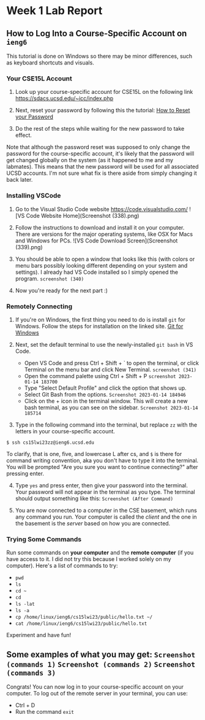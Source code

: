 # Week 1 Lab Report

## How to Log Into a Course-Specific Account on `ieng6`
This tutorial is done on Windows so there may be minor differences, such as keyboard shortcuts and visuals.

### Your CSE15L Account

1. Look up your course-specific account for CSE15L on the following link https://sdacs.ucsd.edu/~icc/index.php

2. Next, reset your password by following this the tutorial: [How to Reset your Password](https://docs.google.com/document/d/1hs7CyQeh-MdUfM9uv99i8tqfneos6Y8bDU0uhn1wqho/edit)

3. Do the rest of the steps while waiting for the new password to take effect.

Note that although the password reset was supposed to only change the password for the course-specific account, it's likely that the password will get changed globally on the system (as it happened to me and my labmates). This means that the new password will be used for all associated UCSD accounts. I'm not sure what fix is there aside from simply changing it back later.

### Installing VSCode
1. Go to the Visual Studio Code website https://code.visualstudio.com/
![VS Code Website Home](Screenshot (338).png)

2. Follow the instructions to download and install it on your computer.  There are versions for the major operating systems, like OSX for Macs and Windows for PCs.
![VS Code Download Screen](Screenshot (339).png)

3. You should be able to open a window that looks like this (with colors or menu bars possibly looking different depending on your system and settings). I already had VS Code installed so I simply opened the program.
`screenshot (340)`

4. Now you're ready for the next part :)

### Remotely Connecting

1. If you're on Windows, the first thing you need to do is install `git` for Windows. Follow the steps for installation on the linked site. [Git for Windows](https://gitforwindows.org/)

2. Next, set the default terminal to use the newly-installed `git bash` in VS Code.
   * Open VS Code and press Ctrl + Shift + \` to open the terminal, or click Terminal on the menu bar and click New Terminal. `screenshot (341)`
   * Open the command palette using Ctrl + Shift + P `screenshot 2023-01-14 183700`
   * Type "Select Default Profile" and click the option that shows up.
   * Select Git Bash from the options. `Screenshot 2023-01-14 184946`
   * Click on the + icon in the terminal window. This will create a new bash terminal, as you can see on the sidebar. `Screenshot 2023-01-14 185714`
3. Type in the following command into the terminal, but replace `zz` with the letters in your course-specific account.

```$ ssh cs15lwi23zz@ieng6.ucsd.edu```

To clarify, that is one, five, and lowercase L after cs, and `$` is there for command writing convention, aka you don't have to type it into the terminal. You will be prompted "Are you sure you want to continue connecting?" after pressing enter.

4. Type `yes` and press enter, then give your password into the terminal. Your password will not appear in the terminal as you type. The terminal should output something like this: `Screenshot (After Command)`

5. You are now connected to a computer in the CSE basement, which runs any command you run. Your computer is called the *client* and the one in the basement is the *server* based on how you are connected.

### Trying Some Commands

Run some commands on **your computer** and the **remote computer** (if you have access to it. I did not try this because I worked solely on my computer). Here's a list of commands to try:
   * `pwd`
   * `ls`
   * `cd ~`
   * `cd`
   * `ls -lat`
   * `ls -a`
   * `cp /home/linux/ieng6/cs15lwi23/public/hello.txt ~/`
   * `cat /home/linux/ieng6/cs15lwi23/public/hello.txt`

Experiment and have fun!

Some examples of what you may get:
`Screenshot (commands 1)`
`Screenshot (commands 2)`
`Screenshot (commands 3)`
---
Congrats! You can now log in to your course-specific account on your computer. To log out of the remote server in your terminal, you can use:
   * Ctrl + D
   * Run the command `exit`
